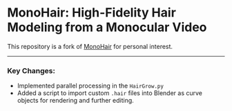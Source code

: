 # MonoHair: High-Fidelity Hair Modeling from a Monocular Video

This repository is a fork of [MonoHair](https://keyuwu-cs.github.io/MonoHair/) for personal interest.

---
### Key Changes:
- Implemented parallel processing in the `HairGrow.py`
- Added a script to import custom `.hair` files into Blender as curve objects for rendering and further editing.

